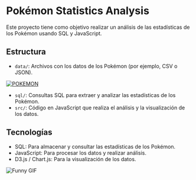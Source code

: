 # Pokémon Statistics Analysis

Este proyecto tiene como objetivo realizar un análisis de las estadísticas de los Pokémon usando SQL y JavaScript.

## Estructura

- `data/`: Archivos con los datos de los Pokémon (por ejemplo, CSV o JSON).
  
[![POKEMON](https://es.wikipedia.org/wiki/Pok%C3%A9mon#/media/Archivo:International_Pok%C3%A9mon_logo.svg)](https://pokemon-project.com/dex)

  
- `sql/`: Consultas SQL para extraer y analizar las estadísticas de los Pokémon.
- `src/`: Código en JavaScript que realiza el análisis y la visualización de los datos.

## Tecnologías

- SQL: Para almacenar y consultar las estadísticas de los Pokémon.
- JavaScript: Para procesar los datos y realizar análisis.
- D3.js / Chart.js: Para la visualización de los datos.



![Funny GIF](https://i.gifer.com/XStz.gif)

